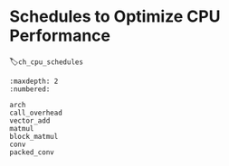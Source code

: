 # Schedules to Optimize CPU Performance
:label:`ch_cpu_schedules`

```{.python .input .toc}
:maxdepth: 2
:numbered:

arch
call_overhead
vector_add
matmul
block_matmul
conv
packed_conv
```

